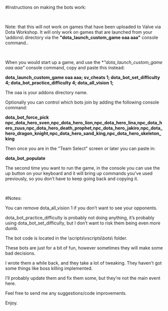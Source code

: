#Instructions on making the bots work:<br>Note: that this will not work on games that have been uploaded to Valve via Dota Workshop. It will only work on games that are launched from your \addons\ directory via the **"dota\_launch\_custom\_game oaa aaa"** console command..<br>When you would start up a game, and use the **"dota\_launch\_custom\_game oaa aaa"* console command, copy and paste this instead:**dota\_launch\_custom\_game oaa aaa; sv\_cheats 1; dota\_bot\_set\_difficulty 4; dota\_bot\_practice\_difficulty 4; dota\_all\_vision 1;**The oaa is your addons directory name.  Optionally you can control which bots join by adding the following console command:**dota\_bot\_force\_pick npc\_dota\_hero\_sven,npc\_dota\_hero\_lion,npc\_dota\_hero\_lina,npc\_dota\_hero\_zuus,npc\_dota\_hero\_death\_prophet,npc\_dota\_hero\_jakiro,npc\_dota\_hero\_dragon\_knight,npc\_dota\_hero\_sand\_king,npc\_dota\_hero\_skeleton\_king**Then once you are in the "Team Select" screen or later you can paste in:**dota\_bot\_populate**The second time you want to run the game, in the console you can use the up button on your keyboard and it will bring up commands you've used previously, so you don’t have to keep going back and copying it.<br>#Notes:You can remove dota\_all\_vision 1 if you don’t want to see your opponents.dota\_bot\_practice\_difficulty is probably not doing anything, it’s probably using dota\_bot\_set\_difficulty, but I don’t want to risk them being even more dumb.The bot code is located in the \scripts\vscripts\bots\ folder.These bots are just for a bit of fun, however sometimes they will make some bad decisions.I wrote them a while back, and they take a lot of tweaking. They haven't got some things like boss killing implemented.I’ll probably update them and fix them some, but they’re not the main event here.Feel free to send me any suggestions/code improvements.Enjoy.